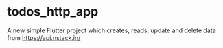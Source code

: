 # todos_http_app

A new simple Flutter project which creates, reads, update and delete data from https://api.nstack.in/
